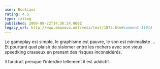 ```yaml
---
user: Rouliass
rating: 4.5
type: rating
published: 2009-08-22T14:36:24.000Z
legacy_url: http://www.emunova.net/veda/test/1875.htm#comment-11914
---
```

Le gameplay est simple, le graphisme est pauvre, le son est minimaliste ... Et pourtant quel plaisir de slalomer entre les rochers avec son vieux speedking crasseux en prenant des risques inconsidérés.

Il faudrait presque l'interdire tellement il est addictif.
